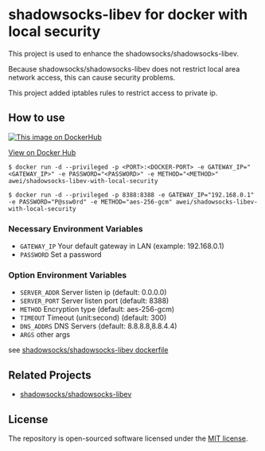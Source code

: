 # shadowsocks-libev for docker with local security
This project is used to enhance the shadowsocks/shadowsocks-libev.

Because shadowsocks/shadowsocks-libev does not restrict local area network access, this can cause security problems.

This project added iptables rules to restrict access to private ip.

## How to use
[![This image on DockerHub](https://img.shields.io/docker/pulls/awei/shadowsocks-libev-with-local-security.svg)](https://hub.docker.com/r/awei/shadowsocks-libev-with-local-security/)

[View on Docker Hub](https://hub.docker.com/r/awei/shadowsocks-libev-with-local-security)
```console
$ docker run -d --privileged -p <PORT>:<DOCKER-PORT> -e GATEWAY_IP="<GATEWAY_IP>" -e PASSWORD="<PASSWORD>" -e METHOD="<METHOD>" awei/shadowsocks-libev-with-local-security
```
```e.g.
$ docker run -d --privileged -p 8388:8388 -e GATEWAY_IP="192.168.0.1" -e PASSWORD="P@ssw0rd" -e METHOD="aes-256-gcm" awei/shadowsocks-libev-with-local-security
```
### Necessary Environment Variables
* `GATEWAY_IP` Your default gateway in LAN (example: 192.168.0.1)
* `PASSWORD` Set a password

### Option Environment Variables
* `SERVER_ADDR` Server listen ip (default: 0.0.0.0)
* `SERVER_PORT` Server listen port (default: 8388)
* `METHOD` Encryption type (default: aes-256-gcm)
* `TIMEOUT` Timeout (unit:second) (default: 300)
* `DNS_ADDRS` DNS Servers (default: 8.8.8.8,8.8.4.4)
* `ARGS` other args

see [shadowsocks/shadowsocks-libev dockerfile](https://hub.docker.com/r/shadowsocks/shadowsocks-libev/dockerfile)

## Related Projects
- [shadowsocks/shadowsocks-libev](https://hub.docker.com/r/shadowsocks/shadowsocks-libev)

## License
The repository is open-sourced software licensed under the [MIT license](https://opensource.org/licenses/MIT).
